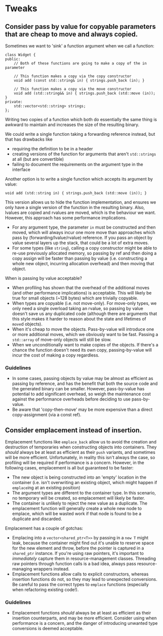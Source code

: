 # Tweaks

## Consider pass by value for copyable parameters that are cheap to move and always copied.

Sometimes we want to 'sink' a function argument when we call a function:

```
class Widget {
public:
    // Both of these functions are going to make a copy of the in parameter

    // This function makes a copy via the copy constructor
    void add (const std::string& in) { strings.push_back (in); }

    // This function makes a copy via the move constructor
    void add (std::string&& in) { strings.push_back (std::move (in)); }
private:
    std::vector<std::string> strings;
};
```

Writing two copies of a function which both do essentially the same thing is awkward to maintain and
increases the size of the resulting binary.

We could write a single function taking a forwarding reference instead, but that has drawbacks like
- requiring the definition to be in a header
- creating versions of the function for arguments that aren't `std::strings` at all (but are
  convertible)
- failing to document the requirements on the argument type in the interface

Another option is to write a single function which accepts its argument by value:

```
void add (std::string in) { strings.push_back (std::move (in)); }
```

This version allows us to hide the function implementation, and ensures we only have a single
version of the function in the resulting binary. Also, lvalues are copied and rvalues are moved,
which is the behaviour we want. However, this approach has some performance implications.

- For any argument type, the parameter `in` must be constructed and then moved, which will always
  incur one more move than approaches which pass by (forwarding/lvalue/rvalue) reference.
  If you pass an object by value several layers up the stack, that could be a lot of extra
  moves.
- For some types (like `string`), calling a copy constructor might be able to re-use previously
  allocated memory, so passing by ref and then doing a copy assign will be faster than passing
  by value (i.e. constructing a whole new object, incurring allocation overhead) and then moving
  that object.

When is passing by value acceptable?

- When profiling has shown that the overhead of the additional moves (and other performance
  implications) is acceptable. This will likely be true for small objects (~128 bytes) which
  are trivially copyable.
- When types are copyable (i.e. not move-only). For move-only types, we only need a single
  overload taking an rvalue, so passing by value doesn't save us any duplicated code
  (although there are arguments that this style makes it harder to reason about the state and
  lifetimes of `move`d objects).
- When it's cheap to move the objects. Pass-by-value will introduce one or more additional moves,
  which we obviously want to be fast. Passing a `std::array` of move-only objects will still be
  slow.
- When we unconditionally want to make copies of the objects. If there's a chance the function
  doesn't need its own copy, passing-by-value will incur the cost of making a copy regardless.

### Guidelines

- In some cases, passing objects by value may be almost as efficient as passing by reference, and
  has the benefit that both the source code and the generated binary can be smaller. However,
  pass-by-value has potential to add significant overhead, so weigh the maintenance cost against the
  performance overheads before deciding to use pass-by-value.
- Be aware that 'copy-then-move' may be more expensive than a direct copy-assignment (via a const
  ref).

## Consider emplacement instead of insertion.

Emplacement functions like `emplace_back` allow us to avoid the creation and destruction of
temporaries when constructing objects into containers. They *should* always be at least as efficient
as their `push` variants, and sometimes will be more efficient. Unfortunately, in reality this isn't
always the case, so profiling will be required if performance is a concern. However, in the
following cases, emplacement is all but guaranteed to be faster:
- The new object is being constructed into an 'empty' location in the container (i.e. isn't
  overwriting an existing object, which might happen if `emplace`ing at an existing position)
- The argument types are different to the container type. In this scenario, no temporary will be
  created, so emplacement will likely be faster.
- The container is unlikely to reject the new value as a duplicate. The emplacement function will
  generally create a whole new node to emplace, which will be wasted work if that node is found
  to be a duplicate and discarded.

Emplacement has a couple of gotchas:
- Emplacing into a `vector<shared_ptr<T>>` by passing in a `new T` might leak, because the container
  might find out it's unable to reserve space for the new element and throw, before the pointer
  is captured in a `shared_ptr` instance. If you're using raw pointers, it's important to
  *immediately* capture them in resource-management classes. Threading raw pointers through
  function calls is a bad idea, always pass resource-managing wrappers instead.
- Emplacement functions allow calls to explicit constructors, whereas insertion functions do not,
  so they may lead to unexpected conversions. Be careful to pass the correct types to `emplace`
  functions (especially when refactoring existing code!).

### Guidelines

- Emplacement functions *should* always be at least as efficient as their insertion counterparts,
  and may be more efficient. Consider using when performance is a concern, and the danger of
  introducing unwanted type conversions is deemed acceptable.
